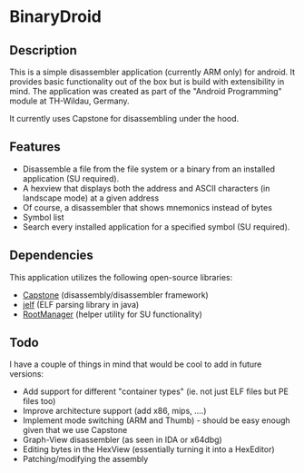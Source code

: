 # BinaryDroid

## Description

This is a simple disassembler application (currently ARM only) for android. It provides basic functionality out of the box but is build with extensibility in mind.
The application was created as part of the "Android Programming" module at TH-Wildau, Germany.

It currently uses Capstone for disassembling under the hood.

## Features
- Disassemble a file from the file system or a binary from an installed application (SU required).
 - A hexview that displays both the address and ASCII characters (in landscape mode) at a given address
 - Of course, a disassembler that shows mnemonics instead of bytes
 - Symbol list
- Search every installed application for a specified symbol (SU required).

## Dependencies
This application utilizes the following open-source libraries:
- [Capstone](https://github.com/aquynh/capstone) (disassembly/disassembler framework)
- [jelf](https://github.com/fornwall/jelf) (ELF parsing library in java)
- [RootManager](https://github.com/Chrisplus/RootManager) (helper utility for SU functionality)

## Todo
I have a couple of things in mind that would be cool to add in future versions:
- Add support for different "container types" (ie. not just ELF files but PE files too)
- Improve architecture support (add x86, mips, ....)
- Implement mode switching (ARM and Thumb) - should be easy enough given that we use Capstone
- Graph-View disassembler (as seen in IDA or x64dbg)
- Editing bytes in the HexView (essentially turning it into a HexEditor)
- Patching/modifying the assembly